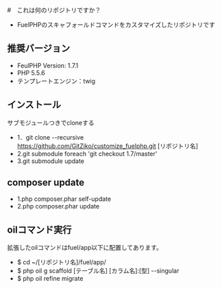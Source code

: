 #　これは何のリポジトリですか？
* FuelPHPのスキャフォールドコマンドをカスタマイズしたリポジトリです

## 推奨バージョン
* FeulPHP Version: 1.7.1
* PHP 5.5.6
* テンプレートエンジン：twig

## インストール
サブモジュールつきでcloneする

* 1．git clone --recursive https://github.com/GitZiko/customize_fuelphp.git [リポジトリ名]
* 2.git submodule foreach 'git checkout 1.7/master'
* 3.git submodule update

## composer update
* 1.php composer.phar self-update
* 2.php composer.phar update

## oilコマンド実行
拡張したoilコマンドはfuel/app以下に配置してあります。

* $ cd ~/[リポジトリ名]/fuel/app/
* $ php oil g scaffold [テーブル名] [カラム名]:[型] --singular
* $ php oil refine migrate
